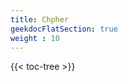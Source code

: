 ```yaml
---
title: Chpher
geekdocFlatSection: true
weight : 10
--- 
```


<!-- spellchecker-disable -->

{{< toc-tree >}}

<!-- spellchecker-enable -->